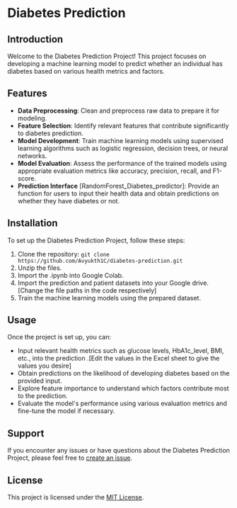 # Diabetes Prediction

## Introduction
Welcome to the Diabetes Prediction Project! This project focuses on developing a machine learning model to predict whether an individual has diabetes based on various health metrics and factors.

## Features
- **Data Preprocessing**: Clean and preprocess raw data to prepare it for modeling.
- **Feature Selection**: Identify relevant features that contribute significantly to diabetes prediction.
- **Model Development**: Train machine learning models using supervised learning algorithms such as logistic regression, decision trees, or neural networks.
- **Model Evaluation**: Assess the performance of the trained models using appropriate evaluation metrics like accuracy, precision, recall, and F1-score.
- **Prediction Interface** [RandomForest_Diabetes_predictor]: Provide an function for users to input their health data and obtain predictions on whether they have diabetes or not.

## Installation
To set up the Diabetes Prediction Project, follow these steps:
1. Clone the repository: `git clone https://github.com/Avyukth1C/diabetes-prediction.git`
2. Unzip the files.
3. Import the .ipynb into Google Colab.
4. Import the prediction and patient datasets into your Google drive.[Change the file paths in the code respectively]
5. Train the machine learning models using the prepared dataset.

## Usage
Once the project is set up, you can:
- Input relevant health metrics such as glucose levels, HbA1c_level, BMI, etc., into the prediction .[Edit the values in the Excel sheet to give the values you desire]
- Obtain predictions on the likelihood of developing diabetes based on the provided input.
- Explore feature importance to understand which factors contribute most to the prediction.
- Evaluate the model's performance using various evaluation metrics and fine-tune the model if necessary.

## Support
If you encounter any issues or have questions about the Diabetes Prediction Project, please feel free to [create an issue](https://github.com/Avyukth1C/diabetes-prediction/issues).

## License
This project is licensed under the [MIT License](LICENSE).
